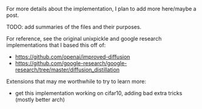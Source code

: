 For more details about the implementation, I plan to add more here/maybe a post.

TODO: add summaries of the files and their purposes.

For reference, see the original unixpickle and google research implementations that I based this off of:
- https://github.com/openai/improved-diffusion
- https://github.com/google-research/google-research/tree/master/diffusion_distillation

Extensions that may me worthwhile to try to learn more:
- get this implementation working on cifar10, adding bad extra tricks (mostly better arch)
